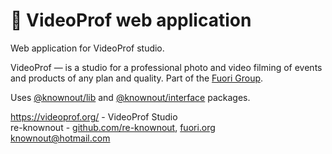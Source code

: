 # 🧊 VideoProf web application

Web application for VideoProf studio.

VideoProf — is a studio for a professional photo and video filming of events and products of any plan and quality. Part
of the [Fuori Group](https://fuori.org/).

Uses [@knownout/lib](https://github.com/re-knownout/lib)
and [@knownout/interface](https://github.com/re-knownout/interface) packages.

https://videoprof.org/ - VideoProf Studio<br/>
re-knownout - [github.com/re-knownout](https://github.com/re-knownout), [fuori.org](https://fuori.org/)
<br/>knownout@hotmail.com
